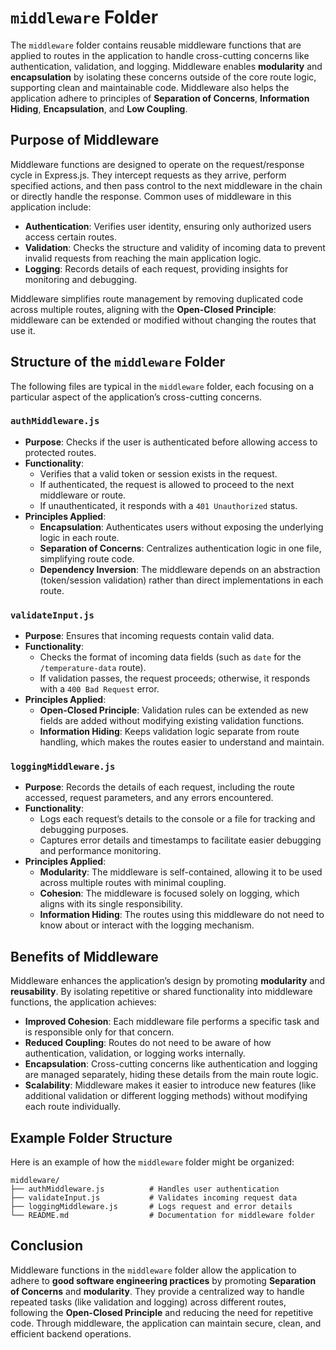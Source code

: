 # `middleware` Folder

The `middleware` folder contains reusable middleware functions that are applied to routes in the application to handle cross-cutting concerns like authentication, validation, and logging. Middleware enables **modularity** and **encapsulation** by isolating these concerns outside of the core route logic, supporting clean and maintainable code. Middleware also helps the application adhere to principles of **Separation of Concerns**, **Information Hiding**, **Encapsulation**, and **Low Coupling**.

## Purpose of Middleware

Middleware functions are designed to operate on the request/response cycle in Express.js. They intercept requests as they arrive, perform specified actions, and then pass control to the next middleware in the chain or directly handle the response. Common uses of middleware in this application include:

- **Authentication**: Verifies user identity, ensuring only authorized users access certain routes.
- **Validation**: Checks the structure and validity of incoming data to prevent invalid requests from reaching the main application logic.
- **Logging**: Records details of each request, providing insights for monitoring and debugging.

Middleware simplifies route management by removing duplicated code across multiple routes, aligning with the **Open-Closed Principle**: middleware can be extended or modified without changing the routes that use it.

## Structure of the `middleware` Folder

The following files are typical in the `middleware` folder, each focusing on a particular aspect of the application’s cross-cutting concerns.

### `authMiddleware.js`

- **Purpose**: Checks if the user is authenticated before allowing access to protected routes.
- **Functionality**:
  - Verifies that a valid token or session exists in the request.
  - If authenticated, the request is allowed to proceed to the next middleware or route.
  - If unauthenticated, it responds with a `401 Unauthorized` status.
- **Principles Applied**:
  - **Encapsulation**: Authenticates users without exposing the underlying logic in each route.
  - **Separation of Concerns**: Centralizes authentication logic in one file, simplifying route code.
  - **Dependency Inversion**: The middleware depends on an abstraction (token/session validation) rather than direct implementations in each route.

### `validateInput.js`

- **Purpose**: Ensures that incoming requests contain valid data.
- **Functionality**:
  - Checks the format of incoming data fields (such as `date` for the `/temperature-data` route).
  - If validation passes, the request proceeds; otherwise, it responds with a `400 Bad Request` error.
- **Principles Applied**:
  - **Open-Closed Principle**: Validation rules can be extended as new fields are added without modifying existing validation functions.
  - **Information Hiding**: Keeps validation logic separate from route handling, which makes the routes easier to understand and maintain.

### `loggingMiddleware.js`

- **Purpose**: Records the details of each request, including the route accessed, request parameters, and any errors encountered.
- **Functionality**:
  - Logs each request’s details to the console or a file for tracking and debugging purposes.
  - Captures error details and timestamps to facilitate easier debugging and performance monitoring.
- **Principles Applied**:
  - **Modularity**: The middleware is self-contained, allowing it to be used across multiple routes with minimal coupling.
  - **Cohesion**: The middleware is focused solely on logging, which aligns with its single responsibility.
  - **Information Hiding**: The routes using this middleware do not need to know about or interact with the logging mechanism.

## Benefits of Middleware

Middleware enhances the application’s design by promoting **modularity** and **reusability**. By isolating repetitive or shared functionality into middleware functions, the application achieves:
- **Improved Cohesion**: Each middleware file performs a specific task and is responsible only for that concern.
- **Reduced Coupling**: Routes do not need to be aware of how authentication, validation, or logging works internally.
- **Encapsulation**: Cross-cutting concerns like authentication and logging are managed separately, hiding these details from the main route logic.
- **Scalability**: Middleware makes it easier to introduce new features (like additional validation or different logging methods) without modifying each route individually.

## Example Folder Structure

Here is an example of how the `middleware` folder might be organized:

```
middleware/
├── authMiddleware.js          # Handles user authentication
├── validateInput.js           # Validates incoming request data
├── loggingMiddleware.js       # Logs request and error details
└── README.md                  # Documentation for middleware folder
```

## Conclusion

Middleware functions in the `middleware` folder allow the application to adhere to **good software engineering practices** by promoting **Separation of Concerns** and **modularity**. They provide a centralized way to handle repeated tasks (like validation and logging) across different routes, following the **Open-Closed Principle** and reducing the need for repetitive code. Through middleware, the application can maintain secure, clean, and efficient backend operations.